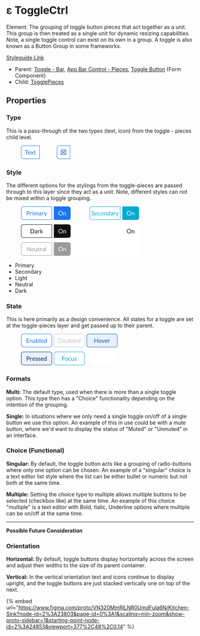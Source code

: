# ε ToggleCtrl

Element: The grouping of toggle button pieces that act together as a unit. This group is then treated as a single unit for dynamic resizing capabilities. Note, a single toggle control can exist on its own in a group. A toggle is also known as a Button Group in some frameworks.

[Styleguide Link](https://zpl.io/ag19AW0)

* Parent: [Toggle - Bar](toggle-bar.md), [App Bar Control - Pieces](../../components/app-bar/abc-pieces.md), [Toggle Button](../../components/form/togglebutton.md) (Form Component)
* Child: [TogglePieces](toggle-pieces.md)

## Properties

### Type

This is a pass-through of the two types (text, icon) from the toggle - pieces child level.

<figure><img src="../../../.gitbook/assets/Type (7).png" alt=""><figcaption></figcaption></figure>

### Style

The different options for the stylings from the toggle-pieces are passed through to this layer since they act as a unit. Note, different styles can not be mixed within a toggle grouping.

<figure><img src="../../../.gitbook/assets/Style (5).png" alt=""><figcaption></figcaption></figure>

* Primary
* Secondary
* Light
* Neutral
* Dark

### State

This is here primarily as a design convenience. All states for a toggle are set at the toggle-pieces layer and get passed up to their parent.

<figure><img src="../../../.gitbook/assets/State (5).png" alt=""><figcaption></figcaption></figure>

### Formats

**Multi:** The default type, used when there is more than a single toggle option. This type then has a "Choice" functionality depending on the intention of the grouping.

**Single:** In situations where we only need a single toggle on/off of a single button we use this option. An example of this in use could be with a mute button, where we'd want to display the status of "Muted" or "Unmuted" in an interface.

### Choice (Functional)

**Singular:** By default, the toggle button acts like a grouping of radio-buttons where only one option can be chosen. An example of a "singular" choice is a text editor list style where the list can be either bullet or numeric but not both at the same time.

**Multiple:** Setting the choice type to multiple allows multiple buttons to be selected (checkbox like) at the same time. An example of this choice "multiple" is a text editor with Bold, Italic, Underline options where multiple can be on/off at the same time.

***

**Possible Future Consideration**

### Orientation

**Horizontal:** By default, toggle buttons display horizontally across the screen and adjust their widths to the size of its parent container.

**Vertical:** In the vertical orientation text and icons continue to display upright, and the toggle buttons are just stacked vertically one on top of the next.

{% embed url="https://www.figma.com/proto/VN320MmRlLNR0UmdFula6N/Kitchen-Sink?node-id=2%3A23803&page-id=0%3A1&scaling=min-zoom&show-proto-sidebar=1&starting-point-node-id=2%3A24853&viewport=377%2C48%2C0.14" %}
